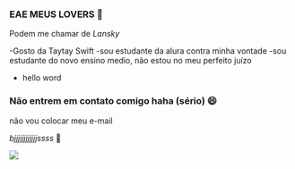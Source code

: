 ### EAE MEUS LOVERS 🩷

Podem me chamar de *Lansky* 

-Gosto da Taytay Swift
-sou estudante da alura contra minha vontade
-sou estudante do novo ensino medio, não estou no meu perfeito juízo
- hello word

### Não entrem em contato comigo haha (sério) 😄
não vou colocar meu e-mail

_bjjjjjjjjjjjjssss_ 🩷


![](https://media1.tenor.com/m/FF8IEyeNGDsAAAAC/taylor-swift-taylorswift.gif)

